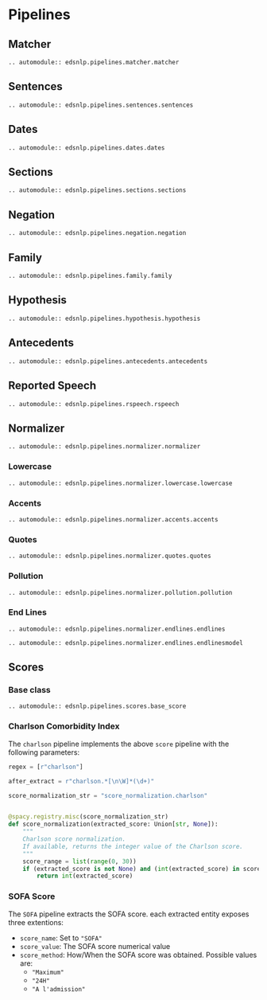 # Pipelines

## Matcher

```{eval-rst}
.. automodule:: edsnlp.pipelines.matcher.matcher
```

## Sentences

```{eval-rst}
.. automodule:: edsnlp.pipelines.sentences.sentences
```

## Dates

```{eval-rst}
.. automodule:: edsnlp.pipelines.dates.dates
```

## Sections

```{eval-rst}
.. automodule:: edsnlp.pipelines.sections.sections
```

## Negation

```{eval-rst}
.. automodule:: edsnlp.pipelines.negation.negation
```

## Family

```{eval-rst}
.. automodule:: edsnlp.pipelines.family.family
```

## Hypothesis

```{eval-rst}
.. automodule:: edsnlp.pipelines.hypothesis.hypothesis
```

## Antecedents

```{eval-rst}
.. automodule:: edsnlp.pipelines.antecedents.antecedents
```

## Reported Speech

```{eval-rst}
.. automodule:: edsnlp.pipelines.rspeech.rspeech
```

## Normalizer

```{eval-rst}
.. automodule:: edsnlp.pipelines.normalizer.normalizer
```

### Lowercase

```{eval-rst}
.. automodule:: edsnlp.pipelines.normalizer.lowercase.lowercase
```

### Accents

```{eval-rst}
.. automodule:: edsnlp.pipelines.normalizer.accents.accents
```

### Quotes

```{eval-rst}
.. automodule:: edsnlp.pipelines.normalizer.quotes.quotes
```

### Pollution

```{eval-rst}
.. automodule:: edsnlp.pipelines.normalizer.pollution.pollution
```

### End Lines

```{eval-rst}
.. automodule:: edsnlp.pipelines.normalizer.endlines.endlines
```

```{eval-rst}
.. automodule:: edsnlp.pipelines.normalizer.endlines.endlinesmodel
```

## Scores

### Base class

```{eval-rst}
.. automodule:: edsnlp.pipelines.scores.base_score
```

### Charlson Comorbidity Index

The `charlson` pipeline implements the above `score` pipeline with the following parameters:

```python
regex = [r"charlson"]

after_extract = r"charlson.*[\n\W]*(\d+)"

score_normalization_str = "score_normalization.charlson"


@spacy.registry.misc(score_normalization_str)
def score_normalization(extracted_score: Union[str, None]):
    """
    Charlson score normalization.
    If available, returns the integer value of the Charlson score.
    """
    score_range = list(range(0, 30))
    if (extracted_score is not None) and (int(extracted_score) in score_range):
        return int(extracted_score)
```

### SOFA Score

The `SOFA` pipeline extracts the SOFA score. each extracted entity exposes three extentions:
- `score_name`: Set to `"SOFA"`
- `score_value`: The SOFA score numerical value
- `score_method`: How/When the SOFA score was obtained. Possible values are:
   - `"Maximum"`
   - `"24H"`
   - `"A l'admission"`
```
